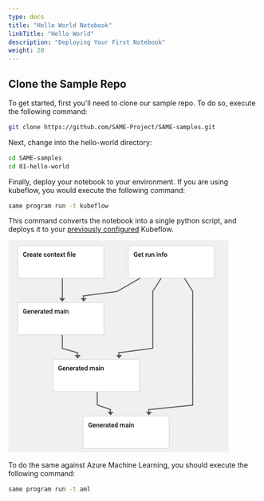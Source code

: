 ```yaml
---
type: docs
title: "Hello World Notebook"
linkTitle: "Hello World"
description: "Deploying Your First Notebook"
weight: 20
---
```

## Clone the Sample Repo

To get started, first you'll need to clone our sample repo. To do so, execute the following command:

```bash
git clone https://github.com/SAME-Project/SAME-samples.git
```

Next, change into the hello-world directory:

```bash
cd SAME-samples
cd 01-hello-world
```

Finally, deploy your notebook to your environment. If you are using kubeflow, you would execute the following command:

```bash
same program run -t kubeflow
```

This command converts the notebook into a single python script, and deploys it to your [previously configured](installing.md) Kubeflow.

![Sample three step graph](../images/three-step-execution.jpg)

To do the same against Azure Machine Learning, you should execute the following command:

```bash
same program run -t aml
```
